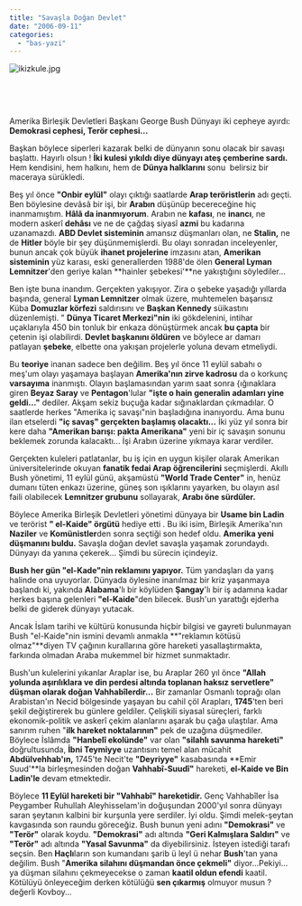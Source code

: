 ```yaml
---
title: "Savaşla Doğan Devlet"
date: "2006-09-11"
categories: 
  - "bas-yazi"
---
```


![ikizkule.jpg](/uploads/2006/09/ikizkule.jpg)

  

  

Amerika Birleşik Devletleri Başkanı George Bush Dünyayı iki cepheye ayırdı: **Demokrasi cephesi, Terör cephesi...**

Başkan böylece siperleri kazarak belki de dünyanın sonu olacak bir savaşı başlattı. Hayırlı olsun ! **İki kulesi yıkıldı diye dünyayı ateş çemberine sardı.** Hem kendisini, hem halkını, hem de **Dünya halklarını** sonu  belirsiz bir maceraya sürükledi.

Beş yıl önce **"Onbir eylül"** olayı çıktığı saatlarde **Arap teröristlerin** adı geçti. Ben böylesine devâsâ bir işi, bir **Arabın** düşünüp becereceğine hiç inanmamıştım. **Hâlâ da inanmıyorum**. Arabın ne **kafası**, ne **inancı**, ne modern askerî **dehâsı** ve ne de çağdaş siyasî **azmi** bu kadarına uzanamazdı. **ABD Devlet sisteminin** amansız düşmanları olan, ne **Stalin,** ne de **Hitler** böyle bir şey düşünmemişlerdi. Bu olayı sonradan inceleyenler, bunun ancak çok büyük **ihanet projelerine** imzasını atan, **Amerikan sisteminin** yüz karası, eski generallerden 1988'de ölen **General Lyman** **Lemnitzer**'den geriye kalan **hainler şebekesi'**ne yakıştığını söylediler...

Ben işte buna inandım. Gerçekten yakışıyor. Zira o şebeke yaşadığı yıllarda başında, general **Lyman Lemnitzer** olmak üzere, muhtemelen başarısız Küba **Domuzlar körfezi** saldırısını ve **Başkan Kennedy** süikastını düzenlemişti. " **Dünya Ticaret Merkezi"nin** iki gökdelenini, intihar uçaklarıyla 450 bin tonluk bir enkaza dönüştürmek ancak **bu çapta** bir çetenin işi olabilirdi. **Devlet başkanını öldüren** ve böylece ar damarı patlayan **şebeke**, elbette ona yakışan projelerle yoluna devam etmeliydi.

Bu **teoriye** inanan sadece ben değilim. Beş yıl önce 11 eylül sabahı o meş'um olayı yaşamaya başlayan **Amerika'nın zirve kadrosu** da o korkunç **varsayıma** inanmıştı. Olayın başlamasından yarım saat sonra {ığınaklara giren **Beyaz Saray** ve **Pentagon**'lular **"işte o hain generalin adamları yine geldi..."** dediler. Akşam sekiz buçuğa kadar sığınaklardan çıkmadılar. O saatlerde herkes "Amerika iç savaşı"nin başladığına inanıyordu. Ama bunu ilan etselerdi **"iç savaş" gerçekten başlamış olacaktı...** İki yüz yıl sonra bir kere daha **"Amerikan barışı: pakta Amerikana"** yeni bir iç savaşın sonunu beklemek zorunda kalacaktı... İşi Arabın üzerine yıkmaya karar verdiler.

Gerçekten kuleleri patlatanlar, bu iş için en uygun kişiler olarak Amerikan üniversitelerinde okuyan **fanatik fedai Arap öğrencilerini** seçmişlerdi. Akıllı Bush yönetimi, 11 eylül günü, akşamüstü **"World Trade Center"** in, henüz dumanı tüten enkazı üzerine, güneş son ışıklarını yayarken, bu olayın asıl faili olabilecek **Lemnitzer grubunu** sollayarak, **Arabı öne sürdüler.**

Böylece Amerika Birleşik Devletleri yönetimi dünyaya bir **Usame bin Ladin** ve terörist **" el-Kaide" örgütü** hediye etti . Bu iki isim, Birleşik Amerika'nın **Naziler** ve **Komünistler**den sonra seçtiği son hedef oldu. **Amerika yeni düşmanını buldu.** Savaşla doğan devlet savaşla yaşamak zorundaydı. Dünyayı da yanına çekerek... Şimdi bu sürecin içindeyiz.

**Bush her gün "el-Kade"nin reklamını yapıyor.** Tüm yandaşları da yarış halinde ona uyuyorlar. Dünyada öylesine inanılmaz bir kriz yaşanmaya başlandı ki, yakında **Alabama**'lı bir köylüden **Şangay**'lı bir iş adamına kadar herkes başına gelenleri **"el-Kaide**"den bilecek. Bush'un yarattığı ejderha belki de giderek dünyayı yutacak.

Ancak İslam tarihi ve kültürü konusunda hiçbir bilgisi ve gayreti bulunmayan Bush "el-Kaide"nin ismini devamlı anmakla **"reklamın kötüsü olmaz"**diyen TV çağının kurallarına göre hareketi yasallaştırmakta, farkında olmadan Araba mukemmel bir hizmet sunmaktadır.

Bush'un kulelerini yıkanlar Araplar ise, bu Araplar 260 yıl önce **"Allah yolunda aşırılıklara ve din perdesi altında toplanan haksız servetlere" düşman olarak doğan Vahhabîlerdir...** Bir zamanlar Osmanlı toprağı olan Arabistan'ın Necid bölgesinde yaşayan bu cahil çöl Arapları, **1745**'ten beri şekil değiştirerek bu günlere geldiler. Çelişkili siyasal süreçleri, farklı ekonomik-politik ve askerî çekim alanlarını aşarak bu çağa ulaştılar. Ama sanırım ruhen "**ilk hareket noktalarının"** pek de uzağına düşmediler. Böylece İslâmda **"Hanbelî ekolünde"** var olan **"silahlı savunma hareketi"** doğrultusunda, **İbni Teymiyye** uzantısını temel alan mücahit **Abdülvehhab'ın,** 1745'te Necit'te **"Deyriyye"** kasabasında **Emir Suud'**la birleşmesinden doğan **Vahhabî-Suudî"** hareketi, **el-Kaide ve Bin Ladin'le** devam etmektedir.

Böylece **11 Eylül hareketi bir "Vahhabî" hareketidir.** Genç Vahhabîler İsa Peygamber Ruhullah Aleyhisselam'in doğuşundan 2000'yıl sonra dünyayı saran şeytanın kalbini bir kurşunla yere serdiler. İyi oldu. Şimdi melek-şeytan kavgasında son raundu göreceğiz. Bush bunun yeni adını **"Demokrasi"** ve **"Terör"** olarak koydu. **"Demokrasi"** adı altında **"Geri Kalmışlara Saldırı"** ve **"Terör"** adı altında **"Yasal Savunma"** da diyebilirsiniz. İsteyen istediği tarafı seçsin. Ben **Haçlı**ların son kumandanı şarib ü leyl ü nehar **Bush**'tan yana değilim. Bush "**Amerika silahını düşmandan önce çekmeli"** diyor...Pekiyi... ya düşman silahını çekmeyecekse o zaman **kaatil oldun efendi** kaatil. Kötülüyü önleyeceğim derken kötülüğü **sen çıkarmış** olmuyor musun ? değerli Kovboy...
